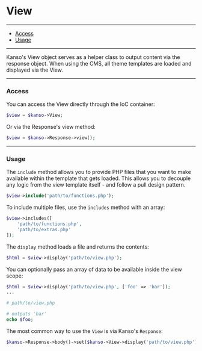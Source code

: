 # View

--------------------------------------------------------

- [Access](#access)
- [Usage](#usage)

--------------------------------------------------------

Kanso's View object serves as a helper class to output content via the response object. When using the CMS, all theme templates are loaded and displayed via the View.

--------------------------------------------------------

### Access

You can access the View directly through the IoC container:
```php
$view = $kanso->View;
```

Or via the Response's view method:
```php
$view = $kanso->Response->view();
```

--------------------------------------------------------

### Usage

The `include` method allows you to provide PHP files that you want to make available within the template that gets loaded. This allows you to decouple any logic from the view template itself - and follow a pull design pattern.
```php
$view->include('path/to/functions.php');
```

To include multiple files, use the `includes` method with an array:
```php
$view->includes([
	'path/to/functions.php',
	'path/to/extras.php'
]);
```

The `display` method loads a file and returns the contents:
```php
$html = $view->display('path/to/view.php');
```

You can optionally pass an array of data to be available inside the view scope:
```php
$html = $view->display('path/to/view.php', ['foo' => 'bar']);
...

# path/to/view.php

# outputs 'bar'
echo $foo;
```

The most common way to use the `View` is via Kanso's `Response`:
```php
$kanso->Response->body()->set($kanso->View->display('path/to/view.php'));
```

